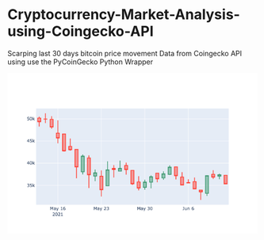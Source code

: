 # Cryptocurrency-Market-Analysis-using-Coingecko-API
Scarping last 30 days bitcoin price movement Data from Coingecko API using use the PyCoinGecko Python Wrapper 


![Last 30 days bitcoin movement](https://github.com/punitkmryh/Cryptocurrency-Market-Analysis-using-Coingecko-API/blob/main/newplot.png)
